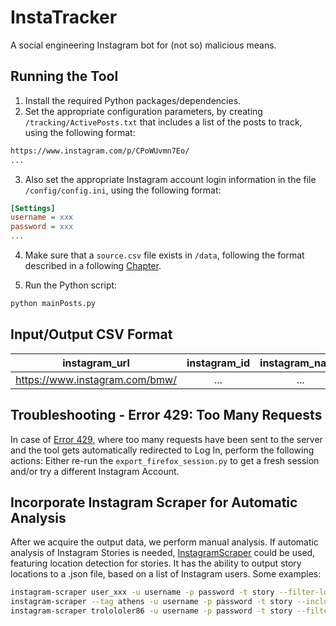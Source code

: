 # InstaTracker

A social engineering Instagram bot for (not so) malicious means.

## Running the Tool

1. Install the required Python packages/dependencies.
2. Set the appropriate configuration parameters, by creating `/tracking/ActivePosts.txt` that includes a list of the posts to track, using the following format:

``` bash
https://www.instagram.com/p/CPoWUvmn7Eo/
...
```

3. Also set the appropriate Instagram account login information in the file `/config/config.ini`, using the following format:

``` ini
[Settings]
username = xxx
password = xxx
...
```

4. Make sure that a `source.csv` file exists in `/data`, following the format described in a following [Chapter](#Input/Output-Format).

5. Run the Python script:

``` bash
python mainPosts.py
```

## Input/Output CSV Format

| instagram_url | instagram_id | instagram_name | is_public | done_posts | high_priority | has_story_available | score | notes |
| :-: | :-: | :-: | :-: | :-: | :-: | :-: | :-: | :-: |
| https://www.instagram.com/bmw/ | ... | ... | | | | | | |

## Troubleshooting - Error 429: Too Many Requests

In case of [Error 429](https://instaloader.github.io/troubleshooting.html#too-many-requests), where too many requests have been sent to the server and the tool gets automatically redirected to Log In, perform the following actions: Either re-run the `export_firefox_session.py` to get a fresh session and/or try a different Instagram Account.

## Incorporate Instagram Scraper for Automatic Analysis

After we acquire the output data, we perform manual analysis. If automatic analysis of Instagram Stories is needed, [InstagramScraper](https://github.com/arc298/instagram-scraper) could be used, featuring location detection for stories. It has the ability to output story locations to a .json file, based on a list of Instagram users. Some examples:

``` bash
instagram-scraper user_xxx -u username -p password -t story --filter-location 109790383963906 --include-location --location
instagram-scraper --tag athens -u username -p password -t story --include-location --filter-location 109790383963906
instagram-scraper trolololer86 -u username -p password -t story --filter-location 14294616 --include-location --location
```
